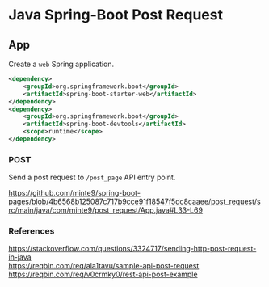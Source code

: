 # Java Spring-Boot Post Request

## App

Create a `web` Spring application.

~~~xml
<dependency>
    <groupId>org.springframework.boot</groupId>
    <artifactId>spring-boot-starter-web</artifactId>
</dependency>
<dependency>
    <groupId>org.springframework.boot</groupId>
    <artifactId>spring-boot-devtools</artifactId>
    <scope>runtime</scope>
</dependency>
~~~

### POST

Send a post request to `/post_page` API entry point.

https://github.com/minte9/spring-boot-pages/blob/4b6568b125087c717b9cce91f18547f5dc8caaee/post_request/src/main/java/com/minte9/post_request/App.java#L33-L69


### References

https://stackoverflow.com/questions/3324717/sending-http-post-request-in-java  
https://reqbin.com/req/ala1tavu/sample-api-post-request  
https://reqbin.com/req/v0crmky0/rest-api-post-example  
